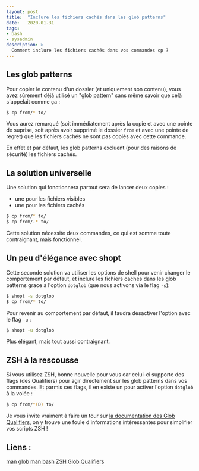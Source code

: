 ```yaml
---
layout: post
title:  "Inclure les fichiers cachés dans les glob patterns"
date:   2020-01-31
tags:
- bash
- sysadmin
description: >
  Comment inclure les fichiers cachés dans vos commandes cp ?
---
```


## Les glob patterns

Pour copier le contenu d'un dossier (et uniquement son contenu), vous avez sûrement déjà utilisé un "glob pattern" sans même savoir que celà s'appelait comme ça :

```sh
$ cp from/* to/
```

Vous aurez remarqué (soit immédiatement après la copie et avec une pointe de suprise, soit après avoir supprimé le dossier `from` et avec une pointe de regret) que les fichiers cachés ne sont pas copiés avec cette commande.

En effet et par défaut, les glob patterns excluent (pour des raisons de sécurité) les fichiers cachés.

## La solution universelle

Une solution qui fonctionnera partout sera de lancer deux copies :

- une pour les fichiers visibles
- une pour les fichiers cachés

```sh
$ cp from/* to/
$ cp from/.* to/
```

Cette solution nécessite deux commandes, ce qui est somme toute contraignant, mais fonctionnel.

## Un peu d'élégance avec shopt

Cette seconde solution va utiliser les options de shell pour venir changer le comportement par défaut, et inclure les fichiers cachés dans les glob patterns grace à l'option `dotglob` (que nous activons via le flag `-s`):

```sh
$ shopt -s dotglob
$ cp from/* to/
```

Pour revenir au comportement par défaut, il faudra désactiver l'option avec le flag `-u` :

```sh
$ shopt -u dotglob
```

Plus élégant, mais tout aussi contraignant.

## ZSH à la rescousse

Si vous utilisez ZSH, bonne nouvelle pour vous car celui-ci supporte des flags (des Qualifiers) pour agir directement sur les glob patterns dans vos commandes. Et parmis ces flags, il en existe un pour activer l'option `dotglob` à la volée :

```sh
$ cp from/*(D) to/
```

Je vous invite vraiment à faire un tour sur [la documentation des Glob Qualifiers](http://zsh.sourceforge.net/Doc/Release/Expansion.html#Glob-Qualifiers), on y trouve une foule d'informations intéressantes pour simplifier vos scripts ZSH !


## Liens :

[man glob](http://man7.org/linux/man-pages/man7/glob.7.html)
[man bash](http://man7.org/linux/man-pages/man1/bash.1.html)
[ZSH Glob Qualifiers](http://zsh.sourceforge.net/Doc/Release/Expansion.html#Glob-Qualifiers)
